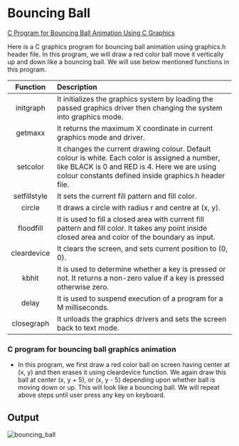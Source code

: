 # Bouncing Ball

[C Program for Bouncing Ball Animation Using C Graphics](https://www.techcrashcourse.com/2015/08/c-program-bouncing-ball-animation-graphics.html)

Here is a C graphics program for bouncing ball animation using graphics.h header file. In this program, we will draw a red color ball move it vertically up and down like a bouncing ball. We will use below mentioned functions in this program.

| **Function** | **Description**                                                                                                                                                                                          |
|:------------:|:---------------------------------------------------------------------------------------------------------------------------------------------------------------------------------------------------------|
| initgraph    | It initializes the graphics system by loading the passed graphics driver then changing the system into graphics mode.                                                                                     |
| getmaxx      | It returns the maximum X coordinate in current graphics mode and driver.                                                                                                                                  |
| setcolor     | It changes the current drawing colour. Default colour is white. Each color is assigned a number, like BLACK is 0 and RED is 4. Here we are using colour constants defined inside graphics.h header file.  |
| setfillstyle | It sets the current fill pattern and fill color.                                                                                                                                                          |
| circle       | It draws a circle with radius r and centre at (x, y).                                                                                                                                                     |
| floodfill    | It is used to fill a closed area with current fill pattern and fill color. It takes any point inside closed area and color of the boundary as input.                                                      |
| cleardevice  | It clears the screen, and sets current position to (0, 0).                                                                                                                                                |
| kbhit        | It is used to determine whether a key is pressed or not. It returns a non-zero value if a key is pressed otherwise zero.                                                                                  |
| delay        | It is used to suspend execution of a program for a M milliseconds.                                                                                                                                        |
| closegraph   | It unloads the graphics drivers and sets the screen back to text mode.                                                                                                                                    |

### C program for bouncing ball graphics animation

* In this program, we first draw a red color ball on screen having center at (x, y) and then erases it using cleardevice function. We again draw this ball at center (x, y + 5), or (x, y - 5) depending upon whether ball is moving down or up. This will look like a bouncing ball. We will repeat above steps until user press any key on keyboard.

## Output

![bouncing_ball](https://user-images.githubusercontent.com/46064269/235741727-357dcd1a-ba36-4015-8247-147e1b77ad4a.gif)

